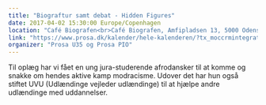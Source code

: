 ```yaml
---
title: "Biograftur samt debat - Hidden Figures"
date: 2017-04-02 15:30:00 Europe/Copenhagen
location: "Café Biografen<br>Café Biografen, Amfipladsen 13, 5000 Odense C"
link: "https://www.prosa.dk/kalender/hele-kalenderen/?tx_moccrmintegration_courses%5Bcourse%5D=1213&tx_moccrmintegration_courses%5Baction%5D=show&tx_moccrmintegration_courses%5Bcontroller%5D=Course&cHash=d98f3d995dd0eda3484a52857c59e4c1"
organizer: "Prosa U35 og Prosa PIO"
---
```

Til oplæg har vi fået en ung jura-studerende afrodansker til at komme og snakke om hendes aktive kamp modracisme. Udover det har hun også stiftet UVU (Udlændinge vejleder udlændinge) til at hjælpe andre udlændinge med uddannelser.
